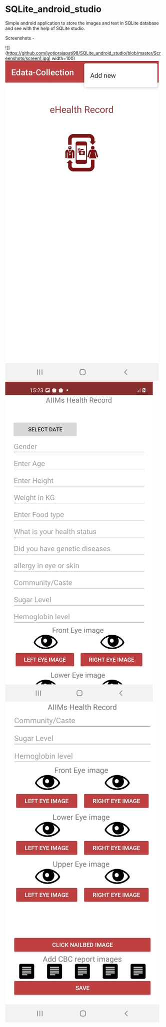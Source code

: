 # SQLite_android_studio
Simple android application to store the images and text in SQLite database and see with the help of SQLite studio.


Screenshots -

![](https://github.com/jyotiprajapati98/SQLite_android_studio/blob/master/Screenshots/screen1.jpg| width=100)
![alt text](https://github.com/jyotiprajapati98/SQLite_android_studio/blob/master/Screenshots/screen2.jpg)
![alt text](https://github.com/jyotiprajapati98/SQLite_android_studio/blob/master/Screenshots/screen3.jpg)
![alt text](https://github.com/jyotiprajapati98/SQLite_android_studio/blob/master/Screenshots/screen4.jpg)
